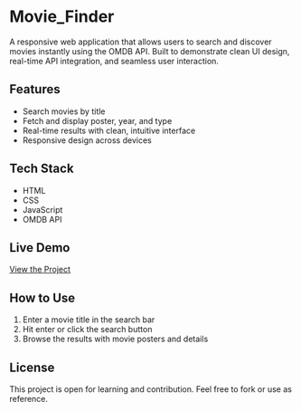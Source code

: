 # Movie_Finder

A responsive web application that allows users to search and discover movies instantly using the OMDB API. Built to demonstrate clean UI design, real-time API integration, and seamless user interaction.

## Features

- Search movies by title
- Fetch and display poster, year, and type
- Real-time results with clean, intuitive interface
- Responsive design across devices

## Tech Stack

- HTML
- CSS
- JavaScript
- OMDB API

## Live Demo

[View the Project](https://sanikax.github.io/Movie_Finder/)

## How to Use

1. Enter a movie title in the search bar
2. Hit enter or click the search button
3. Browse the results with movie posters and details

## License

This project is open for learning and contribution. Feel free to fork or use as reference.
